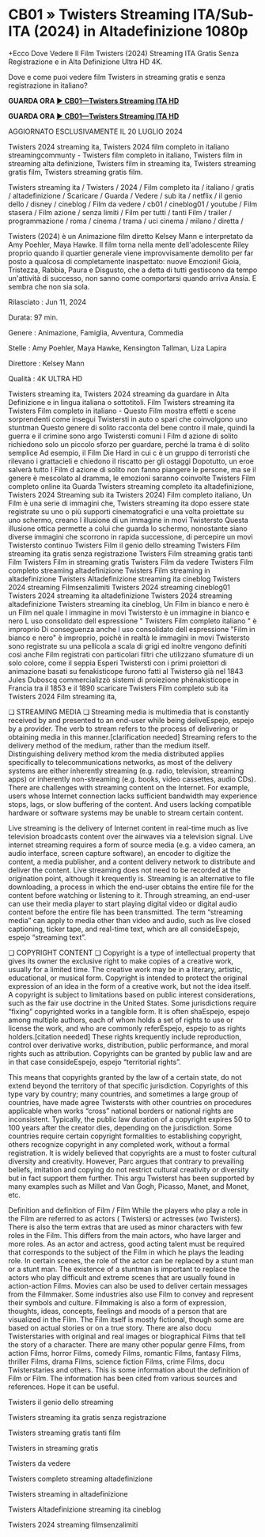 # CB01 » Twisters Streaming ITA/Sub-ITA (2024) in Altadefinizione 1080p

+Ecco Dove Vedere Il Film Twisters (2024) Streaming ITA Gratis Senza Registrazione e in Alta Definizione Ultra HD 4K.

Dove e come puoi vedere film Twisters in streaming gratis e senza registrazione in italiano?

**GUARDA ORA [▶️ CB01—Twisters Streaming ITA HD](https://is.gd/V0qUT4)**

**GUARDA ORA [▶️ CB01—Twisters Streaming ITA HD](https://is.gd/V0qUT4)**

AGGIORNATO ESCLUSIVAMENTE IL 20 LUGLIO 2024

Twisters 2024 streaming ita, Twisters 2024 film completo in italiano streamingcommunty - Twisters film completo in italiano, Twisters film in streaming alta definizione, Twisters film in streaming ita, Twisters streaming gratis film, Twisters streaming gratis film.

Twisters streaming ita / Twisters / 2024 / Film completo ita / italiano / gratis / altadefinizione / Scaricare / Guarda / Vedere / sub ita / netflix / il genio dello / disney / cineblog / Film da vedere / cb01 / cineblog01 / youtube / Film stasera / Film azione / senza limiti / Film per tutti / tanti Film / trailer / programmazione / roma / cinema / trama / uci cinema / milano / diretta /

Twisters (2024) è un Animazione film diretto Kelsey Mann e interpretato da Amy Poehler, Maya Hawke. Il film torna nella mente dell'adolescente Riley proprio quando il quartier generale viene improvvisamente demolito per far posto a qualcosa di completamente inaspettato: nuove Emozioni! Gioia, Tristezza, Rabbia, Paura e Disgusto, che a detta di tutti gestiscono da tempo un'attività di successo, non sanno come comportarsi quando arriva Ansia. E sembra che non sia sola.

Rilasciato : Jun 11, 2024

Durata: 97 min.

Genere : Animazione, Famiglia, Avventura, Commedia

Stelle : Amy Poehler, Maya Hawke, Kensington Tallman, Liza Lapira

Direttore : Kelsey Mann

Qualità : 4K ULTRA HD

Twisters streaming ita, Twisters 2024 streaming da guardare in Alta Definizione e in lingua italiana o sottotitoli. Film Twisters streaming ita Twisters Film completo in italiano - Questo Film mostra effetti e scene sorprendenti come insegui Twistersti in auto o spari che coinvolgono uno stuntman Questo genere di solito racconta del bene contro il male, quindi la guerra e il crimine sono argo Twistersti comuni I Film d azione di solito richiedono solo un piccolo sforzo per guardare, perché la trama è di solito semplice Ad esempio, il Film Die Hard in cui c è un gruppo di terroristi che rilevano i grattacieli e chiedono il riscatto per gli ostaggi Dopotutto, un eroe salverà tutto I Film d azione di solito non fanno piangere le persone, ma se il genere è mescolato al dramma, le emozioni saranno coinvolte Twisters Film completo online ita Guarda Twisters streaming completo ita altadefinizione, Twisters 2024 Streaming sub ita Twisters 2024) Film completo italiano, Un Film è una serie di immagini che, Twisters streaming ita dopo essere state registrate su uno o più supporti cinematografici e una volta proiettate su uno schermo, creano l illusione di un immagine in movi Twistersto Questa illusione ottica permette a colui che guarda lo schermo, nonostante siano diverse immagini che scorrono in rapida successione, di percepire un movi Twistersto continuo Twisters Film il genio dello streaming Twisters Film streaming ita gratis senza registrazione Twisters Film streaming gratis tanti Film Twisters Film in streaming gratis Twisters Film da vedere Twisters Film completo streaming altadefinizione Twisters Film streaming in altadefinizione Twisters Altadefinizione streaming ita cineblog Twisters 2024 streaming Filmsenzalimiti Twisters 2024 streaming cineblog01 Twisters 2024 streaming ita altadefinizione Twisters 2024 streaming altadefinizione Twisters streaming ita cineblog, Un Film in bianco e nero è un Film nel quale l immagine in movi Twistersto è un immagine in bianco e nero L uso consolidato dell espressione " Twisters Film completo italiano " è improprio Di conseguenza anche l uso consolidato dell espressione "Film in bianco e nero" è improprio, poiché in realtà le immagini in movi Twistersto sono registrate su una pellicola a scala di grigi ed inoltre vengono definiti così anche Film registrati con particolari filtri che utilizzano sfumature di un solo colore, come il seppia Esperi Twistersti con i primi proiettori di animazione basati su fenakisticope furono fatti al Twisterso già nel 1843 Jules Duboscq commercializzò sistemi di proiezione phénakisticope in Francia tra il 1853 e il 1890 scaricare Twisters Film completo sub ita Twisters 2024 Film streaming ita,

❏ STREAMING MEDIA ❏ Streaming media is multimedia that is constantly received by and presented to an end-user while being deliveEspejo, espejo by a provider. The verb to stream refers to the process of delivering or obtaining media in this manner.[clarification needed] Streaming refers to the delivery method of the medium, rather than the medium itself. Distinguishing delivery method krom the media distributed applies specifically to telecommunications networks, as most of the delivery systems are either inherently streaming (e.g. radio, television, streaming apps) or inherently non-streaming (e.g. books, video cassettes, audio CDs). There are challenges with streaming content on the Internet. For example, users whose Internet connection lacks sufficient bandwidth may experience stops, lags, or slow buffering of the content. And users lacking compatible hardware or software systems may be unable to stream certain content.

Live streaming is the delivery of Internet content in real-time much as live television broadcasts content over the airwaves via a television signal. Live internet streaming requires a form of source media (e.g. a video camera, an audio interface, screen capture software), an encoder to digitize the content, a media publisher, and a content delivery network to distribute and deliver the content. Live streaming does not need to be recorded at the origination point, although it krequently is. Streaming is an alternative to file downloading, a process in which the end-user obtains the entire file for the content before watching or listening to it. Through streaming, an end-user can use their media player to start playing digital video or digital audio content before the entire file has been transmitted. The term “streaming media” can apply to media other than video and audio, such as live closed captioning, ticker tape, and real-time text, which are all consideEspejo, espejo “streaming text”.

❏ COPYRIGHT CONTENT ❏ Copyright is a type of intellectual property that gives its owner the exclusive right to make copies of a creative work, usually for a limited time. The creative work may be in a literary, artistic, educational, or musical form. Copyright is intended to protect the original expression of an idea in the form of a creative work, but not the idea itself. A copyright is subject to limitations based on public interest considerations, such as the fair use doctrine in the United States. Some jurisdictions require “fixing” copyrighted works in a tangible form. It is often shaEspejo, espejo among multiple authors, each of whom holds a set of rights to use or license the work, and who are commonly referEspejo, espejo to as rights holders.[citation needed] These rights krequently include reproduction, control over derivative works, distribution, public performance, and moral rights such as attribution. Copyrights can be granted by public law and are in that case consideEspejo, espejo “territorial rights”.

This means that copyrights granted by the law of a certain state, do not extend beyond the territory of that specific jurisdiction. Copyrights of this type vary by country; many countries, and sometimes a large group of countries, have made agree Twistersts with other countries on procedures applicable when works “cross” national borders or national rights are inconsistent. Typically, the public law duration of a copyright expires 50 to 100 years after the creator dies, depending on the jurisdiction. Some countries require certain copyright formalities to establishing copyright, others recognize copyright in any completed work, without a formal registration. It is widely believed that copyrights are a must to foster cultural diversity and creativity. However, Parc argues that contrary to prevailing beliefs, imitation and copying do not restrict cultural creativity or diversity but in fact support them further. This argu Twisterst has been supported by many examples such as Millet and Van Gogh, Picasso, Manet, and Monet, etc.

Definition and definition of Film / Film While the players who play a role in the Film are referred to as actors ( Twisters) or actresses (wo Twisters). There is also the term extras that are used as minor characters with few roles in the Film. This differs from the main actors, who have larger and more roles. As an actor and actress, good acting talent must be required that corresponds to the subject of the Film in which he plays the leading role. In certain scenes, the role of the actor can be replaced by a stunt man or a stunt man. The existence of a stuntman is important to replace the actors who play difficult and extreme scenes that are usually found in action-action Films. Movies can also be used to deliver certain messages from the Filmmaker. Some industries also use Film to convey and represent their symbols and culture. Filmmaking is also a form of expression, thoughts, ideas, concepts, feelings and moods of a person that are visualized in the Film. The Film itself is mostly fictional, though some are based on actual stories or on a true story. There are also docu Twisterstaries with original and real images or biographical Films that tell the story of a character. There are many other popular genre Films, from action Films, horror Films, comedy Films, romantic Films, fantasy Films, thriller Films, drama Films, science fiction Films, crime Films, docu Twisterstaries and others. This is some information about the definition of Film or Film. The information has been cited from various sources and references. Hope it can be useful.

Twisters il genio dello streaming

Twisters streaming ita gratis senza registrazione

Twisters streaming gratis tanti film

Twisters in streaming gratis

Twisters da vedere

Twisters completo streaming altadefinizione

Twisters streaming in altadefinizione

Twisters Altadefinizione streaming ita cineblog

Twisters 2024 streaming filmsenzalimiti

